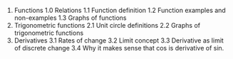1. Functions
1.0 Relations
1.1 Function definition
1.2 Function examples and non-examples
1.3 Graphs of functions
2. Trigonometric functions
2.1 Unit circle definitions
2.2 Graphs of trigonometric functions
3. Derivatives
3.1 Rates of change
3.2 Limit concept
3.3 Derivative as limit of discrete change
3.4 Why it makes sense that cos is derivative of sin.